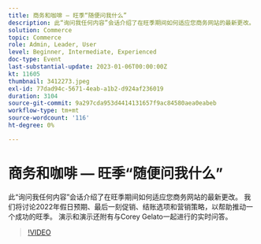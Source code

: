 ```yaml
---
title: 商务和咖啡 — 旺季“随便问我什么”
description: 此“询问我任何内容”会话介绍了在旺季期间如何适应您商务网站的最新更改。 我们将讨论2022年假日预期、最后一刻促销、结账选项和营销策略，以帮助推动一个成功的旺季。 演示和演示还附有与Corey Gelato一起进行的实时问答。
solution: Commerce
topic: Commerce
role: Admin, Leader, User
level: Beginner, Intermediate, Experienced
doc-type: Event
last-substantial-update: 2023-01-06T00:00:00Z
kt: 11605
thumbnail: 3412273.jpeg
exl-id: 77dad94c-5671-4eab-a1b2-d924af236019
duration: 3104
source-git-commit: 9a297cda953d4414131657f9ac84580aea0eabeb
workflow-type: tm+mt
source-wordcount: '116'
ht-degree: 0%

---
```


# 商务和咖啡 — 旺季“随便问我什么”

此“询问我任何内容”会话介绍了在旺季期间如何适应您商务网站的最新更改。 我们将讨论2022年假日预期、最后一刻促销、结账选项和营销策略，以帮助推动一个成功的旺季。 演示和演示还附有与Corey Gelato一起进行的实时问答。

>[!VIDEO](https://video.tv.adobe.com/v/3412273/?quality=12&learn=on)
